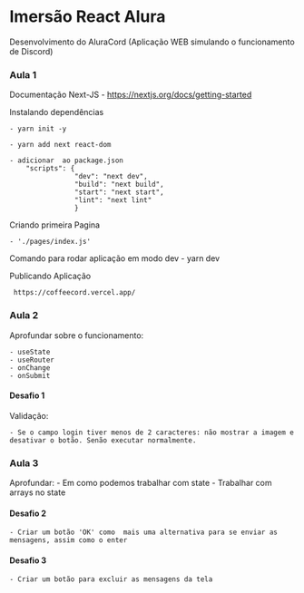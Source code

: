 # Imersão React Alura

Desenvolvimento do AluraCord
    (Aplicação WEB simulando o funcionamento de Discord)
### Aula 1
Documentação Next-JS
    - https://nextjs.org/docs/getting-started

Instalando dependências 

    - yarn init -y

    - yarn add next react-dom

    - adicionar  ao package.json 
        "scripts": {
                    "dev": "next dev",
                    "build": "next build",
                    "start": "next start",
                    "lint": "next lint"
                    }

Criando primeira Pagina

    - './pages/index.js'

Comando para rodar aplicação em modo dev
    - yarn dev


Publicando Aplicação 

     https://coffeecord.vercel.app/

### Aula 2

Aprofundar sobre o funcionamento: 

    - useState 
    - useRouter
    - onChange
    - onSubmit

#### Desafio 1
Validação: 

    - Se o campo login tiver menos de 2 caracteres: não mostrar a imagem e desativar o botão. Senão executar normalmente.


### Aula 3

Aprofundar: 
    - Em como podemos trabalhar com state
    - Trabalhar com arrays no state

#### Desafio 2 
    - Criar um botão 'OK' como  mais uma alternativa para se enviar as mensagens, assim como o enter 

#### Desafio 3 
    - Criar um botão para excluir as mensagens da tela 

